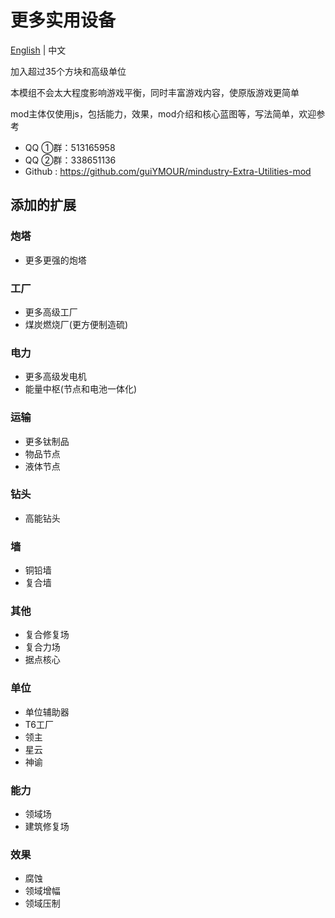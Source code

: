 # 更多实用设备

[English](README.md) | 中文

加入超过35个方块和高级单位

本模组不会太大程度影响游戏平衡，同时丰富游戏内容，使原版游戏更简单

mod主体仅使用js，包括能力，效果，mod介绍和核心蓝图等，写法简单，欢迎参考


- QQ ①群：513165958
- QQ ②群：338651136
- Github : https://github.com/guiYMOUR/mindustry-Extra-Utilities-mod

## 添加的扩展

### 炮塔
- 更多更强的炮塔

### 工厂
- 更多高级工厂
- 煤炭燃烧厂(更方便制造硫)

### 电力
- 更多高级发电机
- 能量中枢(节点和电池一体化)

### 运输
- 更多钛制品
- 物品节点
- 液体节点

### 钻头
- 高能钻头

### 墙
- 铜铅墙
- 复合墙

### 其他
- 复合修复场
- 复合力场
- 据点核心

### 单位
- 单位辅助器
- T6工厂
- 领主
- 星云
- 神谕

### 能力
- 领域场
- 建筑修复场

### 效果
- 腐蚀
- 领域增幅
- 领域压制